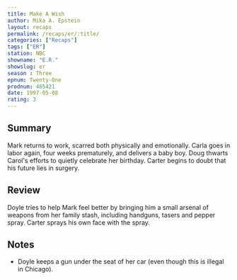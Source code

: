 ```yaml
---
title: Make A Wish
author: Mika A. Epstein
layout: recaps
permalink: /recaps/er/:title/
categories: ["Recaps"]
tags: ["ER"]
station: NBC
showname: "E.R."
showslug: er
season : Three
epnum: Twenty-One
prodnum: 465421
date: 1997-05-08
rating: 3
---
```


## Summary

Mark returns to work, scarred both physically and emotionally. Carla goes in labor again, four weeks prematurely, and delivers a baby boy. Doug thwarts Carol's efforts to quietly celebrate her birthday. Carter begins to doubt that his future lies in surgery.

## Review

Doyle tries to help Mark feel better by bringing him a small arsenal of weapons from her family stash, including handguns, tasers and pepper spray. Carter sprays his own face with the spray.

## Notes

* Doyle keeps a gun under the seat of her car (even though this is illegal in Chicago).
